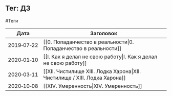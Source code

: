 ## Тег: ДЗ
#Теги

| Дата | Заголовок |
| --- | --- |
| 2019&#8209;07&#8209;22 | [[0. Попаданчество в реальности\|0. Попаданчество в реальности]] |
| 2020&#8209;01&#8209;10 | [[I. Как я делал не свою работу\|I. Как я делал не свою работу]] |
| 2020&#8209;03&#8209;11 | [[XII. Чистилище  XIII. Лодка Харона\|XII. Чистилище / XIII. Лодка Харона]] |
| 2020&#8209;10&#8209;08 | [[XIV. Умеренность\|XIV. Умеренность]] |
